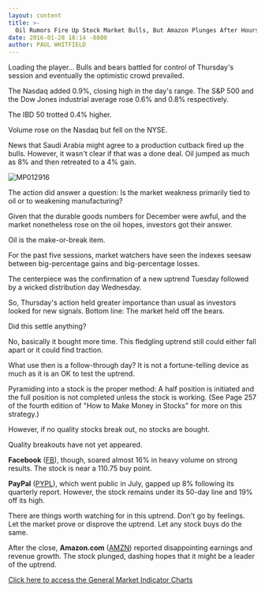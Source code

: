 ```yaml
---
layout: content
title: >-
  Oil Rumors Fire Up Stock Market Bulls, But Amazon Plunges After Hours
date: 2016-01-28 18:14 -0800
author: PAUL WHITFIELD
---
```






Loading the player...
Bulls and bears battled for control of Thursday's session and eventually the optimistic crowd prevailed.


The Nasdaq added 0.9%, closing high in the day's range. The S&P 500 and the Dow Jones industrial average rose 0.6% and 0.8% respectively.


The IBD 50 trotted 0.4% higher.


Volume rose on the Nasdaq but fell on the NYSE.


News that Saudi Arabia might agree to a production cutback fired up the bulls. However, it wasn't clear if that was a done deal. Oil jumped as much as 8% and then retreated to a 4% gain.


![MP012916](https://www.investors.com/wp-content/uploads/2016/01/MP012916-166x300.jpg)


The action did answer a question: Is the market weakness primarily tied to oil or to weakening manufacturing?


Given that the durable goods numbers for December were awful, and the market nonetheless rose on the oil hopes, investors got their answer.


Oil is the make-or-break item.


For the past five sessions, market watchers have seen the indexes seesaw between big-percentage gains and big-percentage losses.


The centerpiece was the confirmation of a new uptrend Tuesday followed by a wicked distribution day Wednesday.


So, Thursday's action held greater importance than usual as investors looked for new signals. Bottom line: The market held off the bears.


Did this settle anything?


No, basically it bought more time. This fledgling uptrend still could either fall apart or it could find traction.


What use then is a follow-through day? It is not a fortune-telling device as much as it is an OK to test the uptrend.


Pyramiding into a stock is the proper method: A half position is initiated and the full position is not completed unless the stock is working. (See Page 257 of the fourth edition of "How to Make Money in Stocks" for more on this strategy.)


However, if no quality stocks break out, no stocks are bought.


Quality breakouts have not yet appeared.


**Facebook** ([FB](https://research.investors.com/quote.aspx?symbol=FB)), though, soared almost 16% in heavy volume on strong results. The stock is near a 110.75 buy point.


**PayPal** ([PYPL](https://research.investors.com/quote.aspx?symbol=PYPL)), which went public in July, gapped up 8% following its quarterly report. However, the stock remains under its 50-day line and 19% off its high.


There are things worth watching for in this uptrend. Don't go by feelings. Let the market prove or disprove the uptrend. Let any stock buys do the same.


After the close, **Amazon.com** ([AMZN](https://research.investors.com/quote.aspx?symbol=AMZN)) reported disappointing earnings and revenue growth. The stock plunged, dashing hopes that it might be a leader of the uptrend.


[Click here to access the General Market Indicator Charts](https://www.investors.com/wp-content/uploads/2016/01/GMI_012916.pdf)




